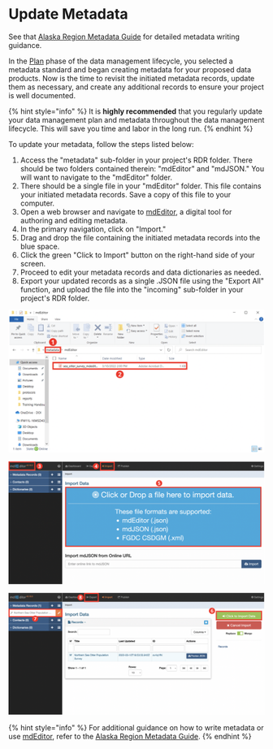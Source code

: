 # Update Metadata

See that [Alaska Region Metadata Guide](https://ak-region-dst.gitbook.io/alaska-region-mdeditor-interim-user-guide/) for detailed metadata writing guidance.

In the [Plan](broken-reference) phase of the data management lifecycle, you selected a metadata standard and began creating metadata for your proposed data products. Now is the time to revisit the initiated metadata records, update them as necessary, and create any additional records to ensure your project is well documented.

{% hint style="info" %}
It is **highly recommended** that you regularly update your data management plan and metadata throughout the data management lifecycle. This will save you time and labor in the long run.
{% endhint %}

To update your metadata, follow the steps listed below:

1. Access the "metadata" sub-folder in your project's RDR folder. There should be two folders contained therein: "mdEditor" and "mdJSON." You will want to navigate to the "mdEditor" folder.
2. There should be a single file in your "mdEditor" folder. This file contains your initiated metadata records. Save a copy of this file to your computer.
3. Open a web browser and navigate to [mdEditor](https://www.mdeditor.org/), a digital tool for authoring and editing metadata.&#x20;
4. In the primary navigation, click on "Import."
5. Drag and drop the file containing the initiated metadata records into the blue space.
6. Click the green "Click to Import" button on the right-hand side of your screen.
7. Proceed to edit your metadata records and data dictionaries as needed.
8. Export your updated records as a single .JSON file using the "Export All" function, and upload the file into the "incoming" sub-folder in your project's RDR folder.

![](<../.gitbook/assets/image (1).png>)

![Accessing mdEditor and importing initiated metadata records (Steps 3, 4, and 5).](<../.gitbook/assets/image (9).png>)

![Importing, editing, and exporting metadata records in mdEditor (Steps 6, 7, and 8)](<../.gitbook/assets/image (7).png>)

{% hint style="info" %}
For additional guidance on how to write metadata or use [mdEditor](https://www.mdeditor.org/), refer to the [Alaska Region Metadata Guide](https://ak-region-dst.gitbook.io/alaska-region-mdeditor-interim-user-guide/).
{% endhint %}
